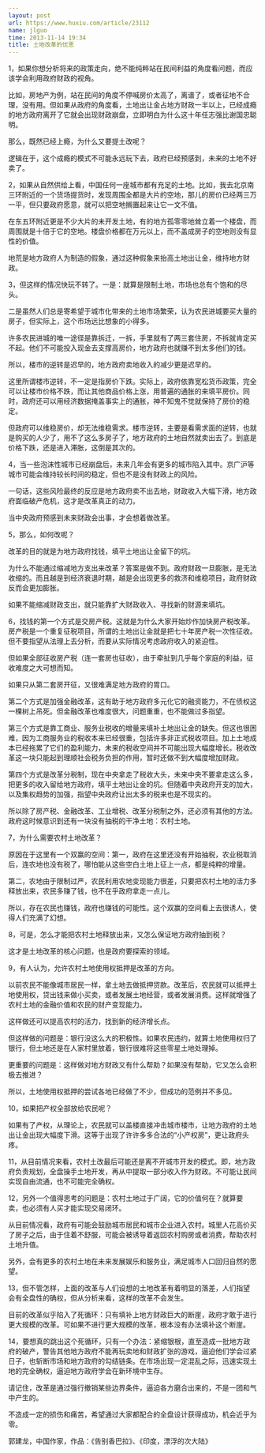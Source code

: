 ```yaml
---
layout: post
url: https://www.huxiu.com/article/23112
name: jlguo
time: 2013-11-14 19:34
title: 土地改革的忧思
---
```

1，如果你想分析将来的政策走向，绝不能纯粹站在民间利益的角度看问题，而应该学会利用政府财政的视角。

比如，房地产为例，站在民间的角度不停喊房价太高了，离谱了，或者征地不合理，没有用。但如果从政府的角度看，土地出让金占地方财政一半以上，已经成瘾的地方政府离开了它就会出现财政崩盘，立即明白为什么这十年任志强比谢国忠聪明。

那么，既然已经上瘾，为什么又要提土改呢？

逻辑在于，这个成瘾的模式不可能永远玩下去，政府已经预感到，未来的土地不好卖了。

2，如果从自然供给上看，中国任何一座城市都有充足的土地。比如，我去北京南三环附近的一个货场提货时，发现周围全都是大片的空地，那儿的房价已经两三万一平，但只要政府愿意，就可以把空地搁置起来让它一文不值。

在东五环附近更是不少大片的未开发土地，有的地方孤零零地耸立着一个楼盘，而周围就是十倍于它的空地。楼盘价格都在万元以上，而不盖成房子的空地则没有显性的价值。

地荒是地方政府人为制造的假象，通过这种假象来抬高土地出让金，维持地方财政。

3，但这样的情况快玩不转了。一是：就算是限制土地，市场也总有个饱和的尽头。

二是虽然人们总是寄希望于城市化带来的土地市场繁荣，认为农民进城要买大量的房子，但实际上，这个市场远比想象的小得多。

许多农民进城的唯一途径是靠拆迁，一拆，手里就有了两三套住房，不拆就肯定买不起。他们不可能投入现金去支撑高房价，地方政府也就赚不到太多他们的钱。

所以，楼市的逆转是迟早的，地方政府卖地收入的减少更是迟早的。

这里所谓楼市逆转，不一定是指房价下跌。实际上，政府依靠宽松货币政策，完全可以让楼市价格不跌，而让其他商品价格上涨，用普遍的通胀的来填平房价。同时，政府还可以用经济数据掩盖事实上的通胀，神不知鬼不觉就保持了房价的稳定。

但政府可以维稳房价，却无法维稳需求。楼市逆转，主要是看需求面的逆转，也就是购买的人少了，用不了这么多房子了，地方政府的土地自然就卖出去了。到底是价格下跌，还是进入滞胀，这倒是其次的。

4，当一些泡沫性城市已经崩盘后，未来几年会有更多的城市陷入其中。京广沪等城市可能会维持较长时间的稳定，但也不是没有财政上的风险。

一句话，这些风险最终的反应是地方政府卖不出去地，财政收入大幅下滑，地方政府面临破产危机，这才是改革真正的动力。

当中央政府预感到未来财政会出事，才会想着做改革。

5，那么，如何改呢？

改革的目的就是为地方政府找钱，填平土地出让金留下的坑。

为什么不能通过缩减地方支出来改革？答案是做不到。政府财政一旦膨胀，是无法收缩的。而且越是到经济衰退时期，越是会出现更多的救济和维稳项目，政府财政反而会更加膨胀。

如果不能缩减财政支出，就只能靠扩大财政收入、寻找新的财源来填坑。

6，找钱的第一个方式是交房产税。这就是为什么大家开始炒作加快房产税改革。房产税是一个重复征税项目，所谓的土地出让金就是把七十年房产税一次性征收。但不要指望从法理上去分析，而要从实际情况考虑政府收入的紧迫性。

但如果全部征收房产税（连一套房也征收），由于牵扯到几乎每个家庭的利益，征收难度之大可想而知。

如果只从第二套房开征，又很难满足地方政府的胃口。

第二个方式是加强金融改革，这有助于地方政府多元化它的融资能力，不在债权这一棵树上吊死。但金融改革也难度很大，问题重重，也不能做过多指望。

第三个方式是靠工商业、服务业税收的增量来填补土地出让金的缺失。但这也很困难，因为工商服务业的税收本来已经很重，包括许多非正式税收项目。加上土地成本已经拖累了它们的盈利能力，未来的税收空间并不可能出现大幅度增长。税收改革这一块只能起到理顺社会税务负担的作用，暂时还做不到大幅度增加财政。

第四个方式是改革分税制，现在中央拿走了税收大头，未来中央不要拿走这么多，把更多的收入留给地方政府，填平土地出让金的坑。但随着中央政府开支的加大，以及集权趋势的加强，指望中央政府让出太多的税来也是不现实的。

所以除了房产税、金融改革、工业增税、改革分税制之外，还必须有其他的方法。政府这时候意识到还有一块没有抽税的干净土地：农村土地。

7，为什么需要农村土地改革？

原因在于这里有一个双赢的空间：第一，政府在这里还没有开始抽税，农业税取消后，连农地也没有税了，哪怕能从这些空白土地上征上一点，都是纯粹的增量。

第二，农地由于限制过严，农民利用农地变现能力很差，只要把农村土地的活力多释放出来，农民多赚了钱，也不在乎政府拿走一点儿。

所以，存在农民也赚钱，政府也赚钱的可能性。这个双赢的空间看上去很诱人，使得人们充满了幻想。

8，可是，怎么才能把农村土地释放出来，又怎么保证地方政府抽到税？

这才是土地改革的核心问题，也是政府要探索的领域。

9，有人认为，允许农村土地使用权抵押是改革的方向。

以前农民不能像城市居民一样，拿土地去做抵押贷款。改革后，农民就可以抵押土地使用权，贷出钱来做小买卖，或者发展土地经营，或者发展消费。这样就增强了农村土地的金融价值和农民的财产变现能力。

这样做还可以提高农村的活力，找到新的经济增长点。

但这样做的问题是：银行没这么大的积极性。如果农民违约，就算土地使用权归了银行，但土地还是在人家村里放着，银行很难将这些零星土地处理掉。

更重要的问题是：这样做对地方财政又有什么帮助？如果没有帮助，它又怎么会积极去推进？

所以，土地使用权抵押的尝试各地已经做了不少，但成功的范例并不多见。

10，如果把产权全部放给农民呢？

如果有了产权，从理论上，农民就可以盖楼直接冲击城市楼市，让地方政府的土地出让金出现大幅度下滑。这等于出现了许许多多合法的“小产权房”，更让政府头疼。

11，从目前情况来看，农村土改最后可能还是离不开城市开发的模式。即，地方政府负责规划，全盘操手土地开发，再从中提取一部分收入作为财政。不可能让民间实现自由流通，也不可能完全确权。

12，另外一个值得思考的问题是：农村土地过于广阔，它的价值何在？就算要卖，也必须有人买才能实现交易闭环。

从目前情况看，政府有可能会鼓励城市居民和城市企业进入农村。城里人花高价买了房子之后，由于住着不舒服，可能会被诱导着返回农村购房或者消费，帮助农村土地升值。

另外，会有更多的农村土地在未来发展娱乐和服务业，满足城市人口回归自然的愿望。

13，但不管怎样，上面的改革与人们设想的土地改革有着明显的落差，人们指望会有全盘性的确权，但从分析来看，这样的改革不会发生。

目前的改革似乎陷入了死循环：只有填补上地方财政巨大的断崖，政府才敢于进行更大规模的改革。可如果不进行更大规模的改革，根本没有办法填补这个断崖。

14，要想真的跳出这个死循环，只有一个办法：紧缩银根，直至造成一批地方政府的破产，警告其他地方政府不能再玩卖地和财政扩张的游戏，逼迫他们学会过紧日子，也斩断市场和地方政府的勾结链条。在市场出现一定混乱之际，迅速实现土地的完全确权，逼迫地方政府学会在新环境中生存。

请记住，改革是通过强行撤销某些边界条件，逼迫各方磨合出来的，不是一团和气中产生的。

不造成一定的损伤和痛苦，希望通过大家都配合的全盘设计获得成功，机会近乎为零。

郭建龙，中国作家，作品：《告别香巴拉》、《印度，漂浮的次大陆》

